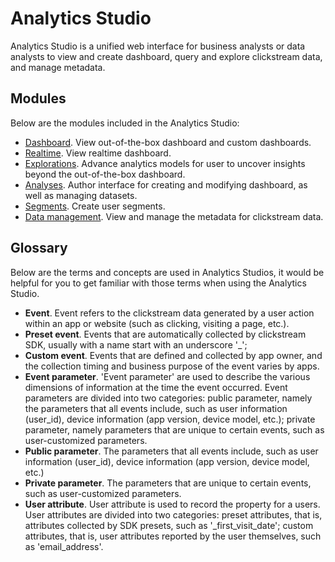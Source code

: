 # Analytics Studio
Analytics Studio is a unified web interface for business analysts or data analysts to view and create dashboard, query and explore clickstream data, and manage metadata. 

## Modules 
Below are the modules included in the Analytics Studio:

- [Dashboard](./dashboard/index.md). View out-of-the-box dashboard and custom dashboards.
- [Realtime](./realtime/index.md). View realtime dashboard.
- [Explorations](./explore/index.md). Advance analytics models for user to uncover insights beyond the out-of-the-box dashboard.
- [Analyses](./analyzes/index.md). Author interface for creating and modifying dashboard, as well as managing datasets.
- [Segments](./segment/index.md). Create user segments.
- [Data management](./data-mgmt/index.md). View and manage the metadata for clickstream data.  


## Glossary
Below are the terms and concepts are used in Analytics Studios, it would be helpful for you to get familiar with those terms when using the Analytics Studio.

- **Event**. Event refers to the clickstream data generated by a user action within an app or website (such as clicking, visiting a page, etc.). 
- **Preset event**. Events that are automatically collected by clickstream SDK, usually with a name start with an underscore '_';
- **Custom event**. Events that are defined and collected by app owner, and the collection timing and business purpose of the event varies by apps.
- **Event parameter**. 'Event parameter' are used to describe the various dimensions of information at the time the event occurred. Event parameters are divided into two categories: public parameter, namely the parameters that all events include, such as user information (user_id), device information (app version, device model, etc.); private parameter, namely parameters that are unique to certain events, such as user-customized parameters.
- **Public parameter**. The parameters that all events include, such as user information (user_id), device information (app version, device model, etc.)
- **Private parameter**. The parameters that are unique to certain events, such as user-customized parameters.
- **User attribute**. User attribute is used to record the property for a users. User attributes are divided into two categories: preset attributes, that is, attributes collected by SDK presets, such as '_first_visit_date'; custom attributes, that is, user attributes reported by the user themselves, such as 'email_address'.
